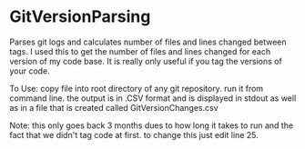 GitVersionParsing
=================

Parses git logs and calculates number of files and lines changed between tags. I used this to get the number of files and lines changed for each version of my code base. It is really only useful if you tag the versions of your code.

To Use: 
copy file into root directory of any git repository. 
run it from command line.
the output is in .CSV format and is displayed in stdout as well as in a file that is created called GitVersionChanges.csv

Note: this only goes back 3 months dues to how long it takes to run and the fact that we didn't tag code at first. to change this just edit line 25. 
